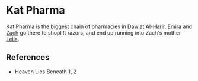 # Kat Pharma
Kat Pharma is the biggest chain of pharmacies in [Dawlat Al-Harir](../Dawlat%20Al-Harir.md). [Emira](../../Person/Emira.md) and [Zach](../../Person/Zach.md) go there to shoplift razors, and end up running into Zach's mother [Leila](../../Person/Leila.md).

## References
- Heaven Lies Beneath 1, 2
